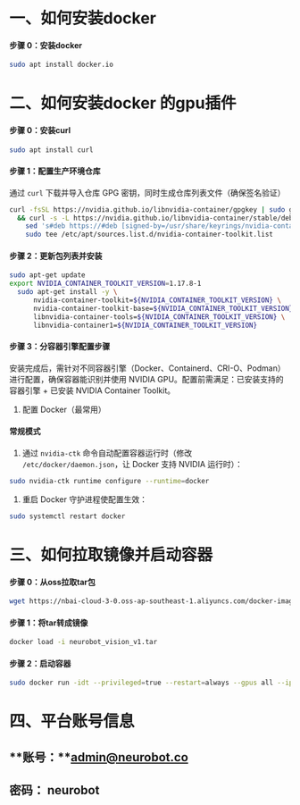# 一、如何安装docker

#### 步骤 0：安装docker

```Bash
sudo apt install docker.io
```

# 二、如何安装docker 的gpu插件

#### 步骤 0：安装curl

```Bash
sudo apt install curl
```

#### 步骤 1：配置生产环境仓库

通过 `curl` 下载并导入仓库 GPG 密钥，同时生成仓库列表文件（确保签名验证）

```Bash
curl -fsSL https://nvidia.github.io/libnvidia-container/gpgkey | sudo gpg --dearmor -o /usr/share/keyrings/nvidia-container-toolkit-keyring.gpg \
  && curl -s -L https://nvidia.github.io/libnvidia-container/stable/deb/nvidia-container-toolkit.list | \
    sed 's#deb https://#deb [signed-by=/usr/share/keyrings/nvidia-container-toolkit-keyring.gpg] https://#g' | \
    sudo tee /etc/apt/sources.list.d/nvidia-container-toolkit.list
```

#### 步骤 2：更新包列表并安装

```Bash
sudo apt-get update
export NVIDIA_CONTAINER_TOOLKIT_VERSION=1.17.8-1
  sudo apt-get install -y \
      nvidia-container-toolkit=${NVIDIA_CONTAINER_TOOLKIT_VERSION} \
      nvidia-container-toolkit-base=${NVIDIA_CONTAINER_TOOLKIT_VERSION} \
      libnvidia-container-tools=${NVIDIA_CONTAINER_TOOLKIT_VERSION} \
      libnvidia-container1=${NVIDIA_CONTAINER_TOOLKIT_VERSION}
```

#### 步骤 3：分容器引擎配置步骤

安装完成后，需针对不同容器引擎（Docker、Containerd、CRI-O、Podman）进行配置，确保容器能识别并使用 NVIDIA GPU。配置前需满足：已安装支持的容器引擎 + 已安装 NVIDIA Container Toolkit。

1. 配置 Docker（最常用）

#### 常规模式

1. 通过 `nvidia-ctk` 命令自动配置容器运行时（修改 `/etc/docker/daemon.json`，让 Docker 支持 NVIDIA 运行时）：

```Bash
sudo nvidia-ctk runtime configure --runtime=docker
```

1. 重启 Docker 守护进程使配置生效：

```Bash
sudo systemctl restart docker
```

# 三、如何拉取镜像并启动容器

#### 步骤 0：从oss拉取tar包

```Bash
wget https://nbai-cloud-3-0.oss-ap-southeast-1.aliyuncs.com/docker-images/neurobot_vision_v1.tar
```

#### 步骤 1：将tar转成镜像

```Bash
docker load -i neurobot_vision_v1.tar
```

#### 步骤 2：启动容器

```Bash
sudo docker run -idt --privileged=true --restart=always --gpus all --ipc=host -p 38080:8080  --name neurobot_vision  neurobot_vision:v1  /app/scripts/start.sh
```

# 四、平台账号信**息**

## **账号：**admin@neurobot.co

## 密码： neurobot